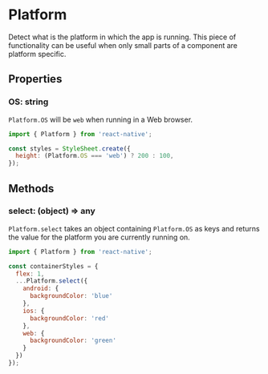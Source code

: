 # Platform

Detect what is the platform in which the app is running. This piece of functionality can be useful when only small parts of a component are platform specific.

## Properties

### OS: string

`Platform.OS` will be `web` when running in a Web browser.

```js
import { Platform } from 'react-native';

const styles = StyleSheet.create({
  height: (Platform.OS === 'web') ? 200 : 100,
});
```

## Methods

### select: (object) => any

`Platform.select` takes an object containing `Platform.OS` as keys and returns
the value for the platform you are currently running on.

```js
import { Platform } from 'react-native';

const containerStyles = {
  flex: 1,
  ...Platform.select({
    android: {
      backgroundColor: 'blue'
    },
    ios: {
      backgroundColor: 'red'
    },
    web: {
      backgroundColor: 'green'
    }
  })
});
```
